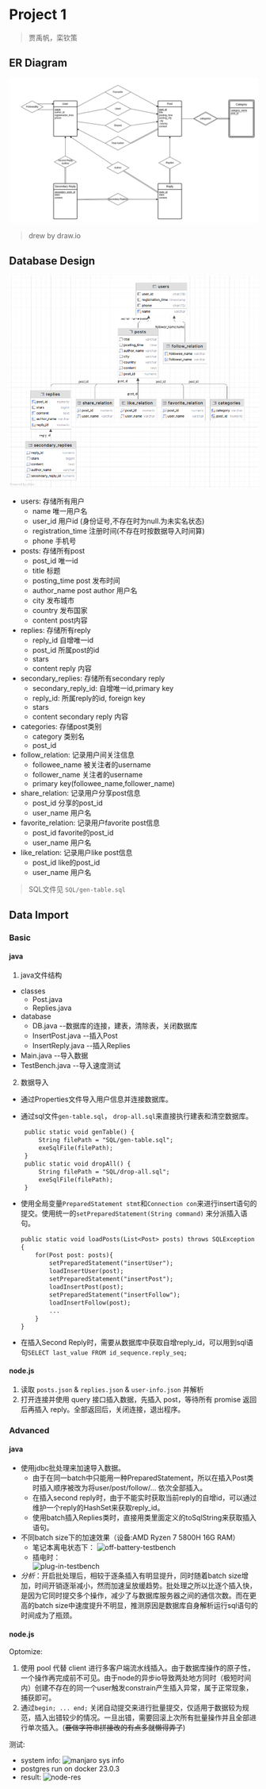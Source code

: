 # Project 1
>
>贾禹帆，栾钦策

## ER Diagram

![er diagram](img/er-diagram.png)
>drew by draw.io

## Database Design

![dg-snapshot](img/db-snapshot.png)

- users: 存储所有用户
  - name 唯一用户名
  - user_id 用户id (身份证号,不存在时为null.为未实名状态)
  - registration_time 注册时间(不存在时按数据导入时间算)
  - phone 手机号
- posts: 存储所有post
  - post_id 唯一id
  - title 标题
  - posting_time post 发布时间
  - author_name post author 用户名
  - city 发布城市
  - country 发布国家
  - content post内容
- replies: 存储所有reply
  - reply_id 自增唯一id
  - post_id 所属post的id
  - stars
  - content reply 内容
- secondary_replies: 存储所有secondary reply
  - secondary_reply_id: 自增唯一id,primary key
  - reply_id: 所属reply的id, foreign key
  - stars
  - content secondary reply 内容
- categories: 存储post类别
  - category 类别名
  - post_id
- follow_relation: 记录用户间关注信息
  - followee_name 被关注者的username
  - follower_name 关注者的username
  - primary key(followee_name,follower_name)
- share_relation: 记录用户分享post信息
  - post_id 分享的post_id
  - user_name 用户名
- favorite_relation: 记录用户favorite post信息
  - post_id favorite的post_id
  - user_name 用户名
- like_relation: 记录用户like post信息
  - post_id like的post_id
  - user_name 用户名

>SQL文件见 `SQL/gen-table.sql`
  
## Data Import

### Basic

#### java

1. java文件结构

- classes
  - Post.java
  - Replies.java
- database
  - DB.java  --数据库的连接，建表，清除表，关闭数据库
  - InsertPost.java  --插入Post
  - InsertReply.java --插入Replies
- Main.java --导入数据
- TestBench.java --导入速度测试
  
2. 数据导入

- 通过Properties文件导入用户信息并连接数据库。
- 通过sql文件`gen-table.sql`， `drop-all.sql`来直接执行建表和清空数据库。

   ```
    public static void genTable() {
        String filePath = "SQL/gen-table.sql";
        exeSqlFile(filePath);
    }
    public static void dropAll() {
        String filePath = "SQL/drop-all.sql";
        exeSqlFile(filePath);
    }
    ```

- 使用全局变量`PreparedStatement stmt`和`Connection con`来进行insert语句的提交。使用统一的`setPreparedStatement(String command)` 来分派插入语句。

    ```
    public static void loadPosts(List<Post> posts) throws SQLException {
        for(Post post: posts){
            setPreparedStatement("insertUser");
            loadInsertUser(post);
            setPreparedStatement("insertPost");
            loadInsertPost(post);
            setPreparedStatement("insertFollow");
            loadInsertFollow(post);
            ...
        }
    }
    ```

- 在插入Second Reply时，需要从数据库中获取自增reply_id，可以用到sql语句`SELECT last_value FROM id_sequence.reply_seq;`

#### node.js

1. 读取 `posts.json` & `replies.json` & `user-info.json` 并解析
2. 打开连接并使用 query 接口插入数据，先插入 post，等待所有 promise 返回后再插入 reply。全部返回后，关闭连接，退出程序。

### Advanced

#### java

- 使用jdbc批处理来加速导入数据。
  - 由于在同一batch中只能用一种PreparedStatement，所以在插入Post类时插入顺序被改为将user/post/follow/... 依次全部插入。
  - 在插入second reply时，由于不能实时获取当前reply的自增id，可以通过维护一个reply的HashSet来获取reply_id。
  - 使用batch插入Replies类时，直接用类里面定义的toSqlString来获取插入语句。
- 不同batch size下的加速效果（设备:AMD Ryzen 7 5800H 16G RAM）
  - 笔记本离电状态下：
  ![off-battery-testbench](img/DBtestResult1.png)
  - 插电时：  
  ![plug-in-testbench](img/DBtestResult2.png)
- *分析*：开启批处理后，相较于逐条插入有明显提升，同时随着batch size增加，时间开销逐渐减小，然而加速呈放缓趋势。批处理之所以比逐个插入快，是因为它同时提交多个操作，减少了与数据库服务器之间的通信次数。而在更高的batch size中速度提升不明显，推测原因是数据库自身解析运行sql语句的时间成为了瓶颈。

#### node.js

Optomize:

1. 使用 pool 代替 client 进行多客户端流水线插入。由于数据库操作的原子性，一个操作再完成前不可见。由于node的异步io导致两处地方同时（极短时间内）创建不存在的同一个user触发constrain产生插入异常，属于正常现象，捕获即可。
2. 通过`begin; ... end;` 关闭自动提交来进行批量提交，仅适用于数据较为规范，插入出错较少的情况。一旦出错，需要回滚上次所有批量操作并且全部进行单次插入。(~~要做字符串拼接改的有点多就懒得弄了~~)

测试:

- system info:
![manjaro sys info](img/manjaro-info.png)
- postgres run on docker 23.0.3
- result:
![node-res](img/node-res.png)

